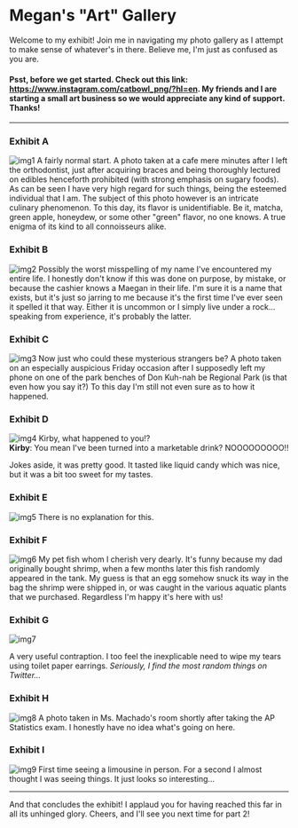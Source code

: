 # Megan's "Art" Gallery
Welcome to my exhibit! Join me in navigating my photo gallery as I attempt to make sense of whatever's in there. Believe me, I'm just as confused as you are.
 
 #### Psst, before we get started. Check out this link: https://www.instagram.com/catbowl_png/?hl=en. My friends and I are starting a small art business so we would appreciate any kind of support. Thanks!
 ----------------------------------------------------------------------------------------------------------------------------------------------------------------------
 
### Exhibit A
![img1](https://user-images.githubusercontent.com/114502873/194469369-859c7404-3e82-47cd-b6d2-b778fd788aba.jpg)
A fairly normal start. A photo taken at a cafe mere minutes after I left the orthodontist, just after acquiring braces and being thoroughly lectured on edibles henceforth prohibited (with strong emphasis on sugary foods). As can be seen I have very high regard for such things, being the esteemed individual that I am. The subject of this photo however is an intricate culinary phenomenon. To this day, its flavor is unidentifiable. Be it, matcha, green apple, honeydew, or some other "green" flavor, no one knows. A true enigma of its kind to all connoisseurs alike.

### Exhibit B
![img2](https://user-images.githubusercontent.com/114502873/194470810-5816bdd3-08c2-4799-adfe-d35a9875e6e7.jpg)
Possibly the worst misspelling of my name I've encountered my entire life. I honestly don't know if this was done on purpose, by mistake, or because the cashier knows a Maegan in their life. I'm sure it is a name that exists, but it's just so jarring to me because it's the first time I've ever seen it spelled it that way. Either it is uncommon or I simply live under a rock... speaking from experience, it's probably the latter.

### Exhibit C
![img3](https://user-images.githubusercontent.com/114502873/194471907-5e6ca931-7f77-4901-8e4d-06b9e5e90b66.jpg)
Now just who could these mysterious strangers be? A photo taken on an especially auspicious Friday occasion after I supposedly left my phone on one of the park benches of Don Kuh-nah be Regional Park (is that even how you say it?) To this day I'm still not even sure as to how it happened.

### Exhibit D
![img4](https://user-images.githubusercontent.com/114502873/194472518-2492aa1c-7c7d-4f58-8484-0b1798cb3607.JPG)
Kirby, what happened to you!?                                                                                                                                             
**Kirby**: You mean I've been turned into a marketable drink? NOOOOOOOOO!!

Jokes aside, it was pretty good. It tasted like liquid candy which was nice, but it was a bit too sweet for my tastes.

### Exhibit E
![img5](https://user-images.githubusercontent.com/114502873/194473274-f2f3ed0e-1f7a-4d54-9514-54a796e3c174.jpg)
There is no explanation for this.

### Exhibit F
![img6](https://user-images.githubusercontent.com/114502873/194473510-564b54fa-68a6-4cf6-9f10-36c5d55d4357.jpg)
My pet fish whom I cherish very dearly. It's funny because my dad originally bought shrimp, when a few months later this fish randomly appeared in the tank. My guess is that an egg somehow snuck its way in the bag the shrimp were shipped in, or was caught in the various aquatic plants that we purchased. Regardless I'm happy it's here with us!

### Exhibit G
![img7](https://user-images.githubusercontent.com/114502873/194474059-282c7999-14ed-43e3-bcaa-fd49a9a51286.JPG)

A very useful contraption. I too feel the inexplicable need to wipe my tears using toilet paper earrings. *Seriously, I find the most random things on Twitter...*

### Exhibit H
![img8](https://user-images.githubusercontent.com/114502873/194475091-c2680f9e-1e0b-4b0f-8316-d75823b9ecc0.jpg)
A photo taken in Ms. Machado's room shortly after taking the AP Statistics exam. I honestly have no idea what's going on here.

### Exhibit I
![img9](https://user-images.githubusercontent.com/114502873/194475483-3eef3b35-a4ac-42ef-af96-e71c9b30c0be.jpg)
First time seeing a limousine in person. For a second I almost thought I was seeing things. It just looks so interesting...


------------------------------------------------------------------------------------------------------------------------------------------------------------------------


And that concludes the exhibit! I applaud you for having reached this far in all its unhinged glory. Cheers, and I'll see you next time for part 2!
